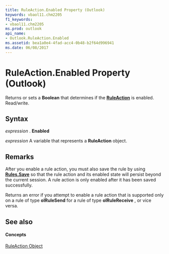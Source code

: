```yaml
---
title: RuleAction.Enabled Property (Outlook)
keywords: vbaol11.chm2205
f1_keywords:
- vbaol11.chm2205
ms.prod: outlook
api_name:
- Outlook.RuleAction.Enabled
ms.assetid: bea1a0e4-4fad-acc4-0b48-b2f64d996941
ms.date: 06/08/2017
---
```



# RuleAction.Enabled Property (Outlook)

Returns or sets a  **Boolean** that determines if the **[RuleAction](Outlook.RuleAction.md)** is enabled. Read/write.


## Syntax

 _expression_ . **Enabled**

 _expression_ A variable that represents a **RuleAction** object.


## Remarks

After you enable a rule action, you must also save the rule by using  **[Rules.Save](Outlook.Rules.Save.md)** so that the rule action and its enabled state will persist beyond the current session. A rule action is only enabled after it has been saved successfully.

Returns an error if you attempt to enable a rule action that is supported only on a rule of type  **olRuleSend** for a rule of type **olRuleReceive** , or vice versa.


## See also


#### Concepts


[RuleAction Object](Outlook.RuleAction.md)

